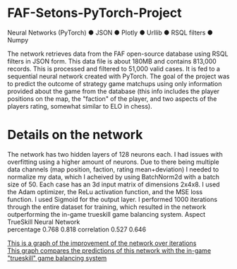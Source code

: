 # FAF-Setons-PyTorch-Project
Neural Networks (PyTorch) ● JSON ● Plotly ● Urllib ● RSQL filters ● Numpy


The network retrieves data from the FAF open-source database using RSQL filters in JSON form. This data file is about 180MB and contains 813,000 records. This is processed and filtered to 51,000 valid cases. It is fed to a sequential neural network created with PyTorch. The goal of the project was to predict the outcome of strategy game matchups using only information provided about the game from the database (this info includes the player positions on the map, the "faction" of the player, and two aspects of the players rating, somewhat similar to ELO in chess). 

# Details on the network
The network has two hidden layers of 128 neurons each. I had issues with overfitting using a higher amount of neurons. Due to there being multiple data channels (map position, faction, rating mean+deviation) I needed to normalize my data, which I acheived by using BatchNorm2d with a batch size of 50. Each case has an 3d input matrix of dimensions 2x4x8. I used the Adam optimizer, the ReLu activation function, and the MSE loss function. I used Sigmoid for the output layer. I performed 1000 iterations through the entire dataset for training, which resulted in the network outperforming the in-game trueskill game balancing system. 
Aspect          TrueSkill   Neural Network  
percentage      0.768       0.818
correlation     0.527       0.646

  
[This is a graph of the improvement of the network over iterations](https://plot.ly/~bsse/29)  
[This graph compares the predictions of this network with the in-game "trueskill" game balancing system](https://plot.ly/~bsse/29)
